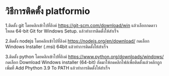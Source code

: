
# วิธีการติดตั้ง platformio

1.ติดตั้ง git โดยคลิกเข้าไปที่ลิงค์ https://git-scm.com/download/win แล้วเลือกกดดาวโหลด 64-bit Git for Windows Setup. แล้วทำการติดตั้งให้สำเร็จ

2.ติดตั้ง nodejs โดยคลิกเข้าไปที่ลิงค์ https://nodejs.org/en/download/ กดเลือก Windows Installer (.msi) 64bit แล้วทำการติดตั้งให้สำเร็จ

3.ติดตั้ง python โดยคลิกเข้าไปที่ลิงค์ https://www.python.org/downloads/windows/ กดเลือก Download Windows installer (64-bit) ถัดมาให้กดคลิกไฟล์เพื่อติดตั้งแล้วคลิกถูกเพิ่มที่ Add Phython 3.9 To PATH แล้วทำการติดตั้งให้สำเร็จ 

